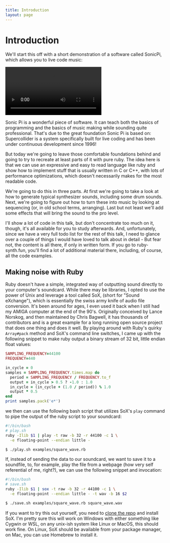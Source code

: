 ```yaml
---
title: Introduction
layout: page
---
```

# Introduction

We'll start this off with a short demonstration of a software called SonicPi, which allows you to live code music:

<video src="images/sonic_pi.mp4" controls></video>

Sonic Pi is a wonderful piece of software. It can teach both the basics of programming and the basics of music making while sounding quite professional. That's due to the great foundation Sonic Pi is based on: Supercollider is a system specifically built for live coding and has been under continuous development since 1996!

But today we're going to leave those comfortable foundations behind and going to try to recreate at least parts of it with pure ruby. The idea here is that we can use an expressive and easy to read language like ruby and show how to implement stuff that is usually written in C or C++, with lots of performance optimizations, which doesn't necessarily makes for the most readable code.

We're going to do this in three parts. At first we're going to take a look at how to generate typical synthesizer sounds, including some drum sounds. Next, we're going to figure out how to turn these into music by looking at sequencing (or, in old school terms, arranging). Last but not least we'll add some effects that will bring the sound to the pro level.

I'll show a lot of code in this talk, but don't concentrate too much on it, though, it's all available for you to study afterwards. And, unfortunately, since we have a very full todo list for the rest of this talk, I need to glance over a couple of things I would have loved to talk about in detail - But fear not, the content is all there, if only in written form. If you go to ruby-synth.fun, you'll find a lot of additional material there, including, of course, all the code examples.

## Making noise with Ruby

Ruby doesn't have a simple, integrated way of outputting sound directly to your computer's soundcard. While there may be libraries, I opted to use the power of Unix and leverage a tool called SoX, (short for "Sound eXchange"), which is essentially the swiss army knife of audio file conversion. It's been around for ages, I even used it back when I still had my AMIGA computer at the end of the 90's. Originally conceived by Lance Norskog, and then maintained by Chris Bagwell, it has thousands of contributors and is a great example for a long running open source project that does one thing and does it well. By playing around with Ruby's quirky `Array#pack` method and SoX's command line switches, I came up with the following snippet to make ruby output a binary stream of 32 bit, little endian float values:

```ruby
SAMPLING_FREQUENCY=44100
FREQUENCY=440

in_cycle = 0
samples = SAMPLING_FREQUENCY.times.map do
  period = SAMPLING_FREQUENCY / FREQUENCY.to_f
  output = in_cycle > 0.5 ? -1.0 : 1.0
  in_cycle = (in_cycle + (1.0 / period)) % 1.0
  output * 0.5
end
print samples.pack('e*')
```
we then can use the following bash script that utilizes SoX's `play` command to pipe the output of the ruby script to your soundcard:

```bash
#!/bin/bash
# play.sh
ruby -Ilib $1 | play -t raw -b 32 -r 44100 -c 1 \
  -e floating-point --endian little -
```

```bash
$ ./play.sh examples/square_wave.rb
```

If, instead of sending the data to our soundcard, we want to save it to a soundfile, to, for example, play the file from a webpage (how very self referential of me, right?), we can use the following snippet and invocation:

```bash
#!/bin/bash
# save.sh
ruby -Ilib $1 | sox -t raw -b 32 -r 44100 -c 1 \
  -e floating-point --endian little - -t wav -b 16 $2
```

```bash
$ ./save.sh examples/square_wave.rb square_wave.wav
```

If you want to try this out yourself, you need to [clone the repo](https://github.com/halfbyte/rubysynth) and install SoX. I'm pretty sure this will work on Windows with either something like Cygwin or WSL, on any unix-ish system like Linux or MacOS, this should work fine. On Linux, SoX should be available from your package manager, on Mac, you can use Homebrew to install it.

